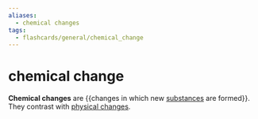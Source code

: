 ```yaml
---
aliases:
  - chemical changes
tags:
  - flashcards/general/chemical_change
---
```


# chemical change

__Chemical changes__ are {{changes in which new [substances](chemical%20substance.md) are formed}}. They contrast with [physical changes](physical%20change.md).
